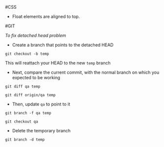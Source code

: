 #CSS

 - Float elements are aligned to top.


#GIT

 _To fix detached head problem_
 - Create a branch that points to the detached HEAD
 
 `git checkout -b temp`
 
 This will reattach your HEAD to the new `temp` branch
 - Next, compare the current commit, with the normal branch on which you expected to be working
 
 `git diff qa temp`
 
 `git diff origin/qa temp`
 
 - Then, update `qa` to point to it
 
 `git branch -f qa temp`
 
 `git checkout qa`
 
 - Delete the temporary branch
 
 `git branch -d temp`
